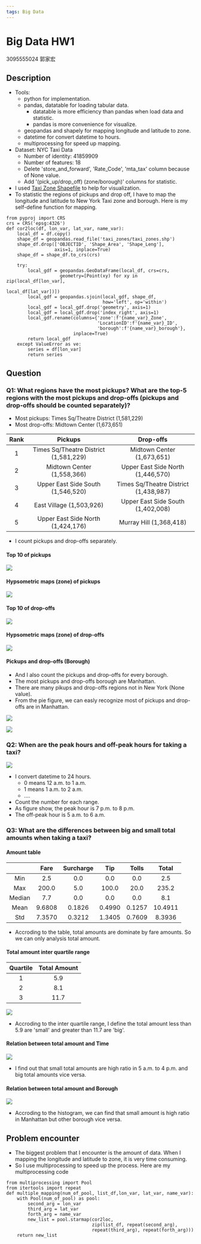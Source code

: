 ```yaml
---
tags: Big Data
---
```


# Big Data HW1

3095555024 郭家宏

## Description

- Tools:
    - python for implementation.
    - pandas, datatable for loading tabular data.
        - datatable is more efficiency than pandas when load data and statistic.
        - pandas is more convenience for visualize.
    - geopandas and shapely for mapping longitude and latitude to zone.
    - datetime for convert datetime to hours.
    - multiprocessing for speed up mapping.
- Dataset: NYC Taxi Data
    - Number of identity: 41859909
    - Number of features: 18
    - Delete 'store_and_forward', 'Rate_Code', 'mta_tax' column because of None value.
    - Add '(pick_up/drop_off) (zone/borough)' columns for statistic.
- I used [Taxi Zone Shapefile](https://s3.amazonaws.com/nyc-tlc/misc/taxi_zones.zip) to help for visualization.
- To statistic the regions of pickups and drop off, I have to map the longitude and latitude to New York Taxi zone and borough. Here is my self-define function for mapping.

```python=
from pyproj import CRS
crs = CRS('epsg:4326')
def cor2loc(df, lon_var, lat_var, name_var):
    local_df = df.copy()
    shape_df = geopandas.read_file('taxi_zones/taxi_zones.shp')
    shape_df.drop(['OBJECTID', 'Shape_Area', 'Shape_Leng'], 
                  axis=1, inplace=True)
    shape_df = shape_df.to_crs(crs)
    
    try:
        local_gdf = geopandas.GeoDataFrame(local_df, crs=crs,
                    geometry=[Point(xy) for xy in zip(local_df[lon_var], 
                                                      local_df[lat_var])])
        local_gdf = geopandas.sjoin(local_gdf, shape_df, 
                                    how='left', op='within')
        local_gdf = local_gdf.drop('geometry', axis=1)
        local_gdf = local_gdf.drop('index_right', axis=1)
        local_gdf.rename(columns={'zone':f'{name_var}_Zone', 
                                  'LocationID':f'{name_var}_ID', 
                                  'borough':f'{name_var}_borough'},
                         inplace=True)
        return local_gdf
    except ValueError as ve:
        series = df[lon_var]
        return series
```

## Question

### Q1: What regions have the most pickups? What are the top-5 regions with the most pickups and drop-offs (pickups and drop-offs should be counted separately)?

- Most pickups: Times Sq/Theatre District (1,581,229)
- Most drop-offs: Midtown Center (1,673,651) 

| Rank |                Pickups                |               Drop-offs               |
|:----:|:-------------------------------------:|:-------------------------------------:|
|  1   | Times Sq/Theatre District (1,581,229) |      Midtown Center (1,673,651)       |
|  2   |      Midtown Center (1,558,366)       |   Upper East Side North (1,446,570)   |
|  3   |   Upper East Side South (1,546,520)   | Times Sq/Theatre District (1,438,987) |
|  4   |       East Village (1,503,926)        |   Upper East Side South (1,402,008)   |
|  5   |   Upper East Side North (1,424,176)   |        Murray Hill (1,368,418)        |

- I count pickups and drop-offs separately.

#### Top 10 of pickups

![](https://i.imgur.com/SnHH2NX.png)

#### Hypsometric maps (zone) of pickups

![](https://i.imgur.com/tuu7Xx6.png)

#### Top 10 of drop-offs

![](https://i.imgur.com/IgdOXF1.png)


#### Hypsometric maps (zone) of drop-offs

![](https://i.imgur.com/7X2dg38.png)


#### Pickups and drop-offs (Borough)

- And I also count the pickups and drop-offs for every borough.
- The most pickups and drop-offs borough are Manhattan.
- There are many pikups and drop-offs regions not in New York (None value).
- From the pie figure, we can easly recognize most of pickups and drop-offs are in Manhattan.

![](https://i.imgur.com/jhbFYw6.png)

![](https://i.imgur.com/O4yckmw.png)


### Q2: When are the peak hours and off-peak hours for taking a taxi?

![](https://i.imgur.com/TZMWRum.png)

- I convert datetime to 24 hours.
    - 0 means 12 a.m. to 1 a.m.
    - 1 means 1 a.m. to 2 a.m.
    - ....
- Count the number for each range.
- As figure show, the peak hour is 7 p.m. to 8 p.m.
- The off-peak hour is 5 a.m. to 6 a.m.

### Q3: What are the differences between big and small total amounts when taking a taxi?


#### Amount table

|        |  Fare  | Surcharge |  Tip   | Tolls  |  Total  |
|:------:|:------:|:---------:|:------:|:------:|:-------:|
|  Min   |  2.5   |    0.0    |  0.0   |  0.0   |   2.5   |
|  Max   | 200.0  |    5.0    | 100.0  |  20.0  |  235.2  |
| Median |  7.7   |    0.0    |  0.0   |  0.0   |   8.1   |
|  Mean  | 9.6808 |  0.1826   | 0.4990 | 0.1257 | 10.4911 |
|  Std   | 7.3570 |  0.3212   | 1.3405 | 0.7609 | 8.3936  |

- Accroding to the table, total amounts are dominate by fare amounts. So we can only analysis total amount.

#### Total amount inter quartile range

| Quartile | Total Amount |
|:--------:|:------------:|
|    1     |     5.9      |
|    2     |     8.1      |
|    3     |     11.7     |

![](https://i.imgur.com/rDwbQMf.png)

- Accroding to the inter quartile range, I define the total amount less than 5.9 are 'small' and greater than 11.7 are 'big'.

#### Relation between total amount and Time

![](https://i.imgur.com/CqJWkIT.png)

- I find out that small total amounts are high ratio in 5 a.m. to 4 p.m. and big total amounts vice versa.

#### Relation between total amount and Borough

![](https://i.imgur.com/Tw3RTez.png)

- Accroding to the histogram, we can find that small amount is high ratio in Manhattan but other borough vice versa.

## Problem encounter

- The biggest problem that I encounter is the amount of data. When I mapping the longitude and latitude to zone, it is very time consuming.
- So I use multiprocessing to speed up the process. Here are my multiprocessing code

```python=
from multiprocessing import Pool
from itertools import repeat
def multiple_mapping(num_of_pool, list_df,lon_var, lat_var, name_var):
    with Pool(num_of_pool) as pool:
        second_arg = lon_var
        third_arg = lat_var
        forth_arg = name_var
        new_list = pool.starmap(cor2loc, 
                                zip(list_df, repeat(second_arg), 
                                repeat(third_arg), repeat(forth_arg)))
    return new_list
```
